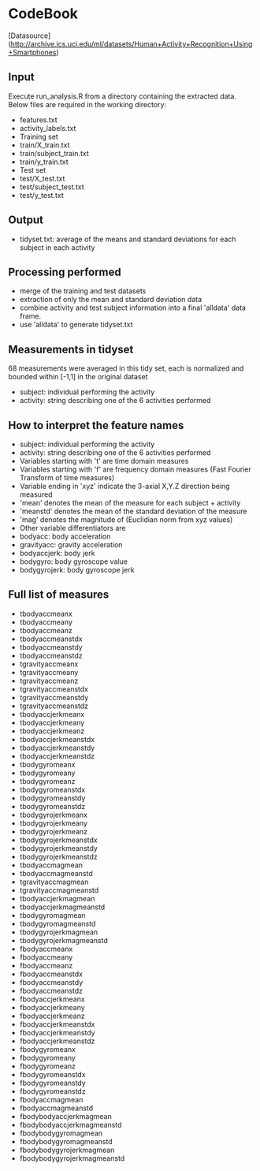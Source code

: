 # CodeBook

[Datasource] (http://archive.ics.uci.edu/ml/datasets/Human+Activity+Recognition+Using+Smartphones)

## Input
Execute run_analysis.R from a directory containing the extracted data. 
Below files are required in the working directory:

- features.txt
- activity_labels.txt
- Training set
 - train/X_train.txt
 - train/subject_train.txt
 - train/y_train.txt
- Test set
 - test/X_test.txt
 - test/subject_test.txt
 - test/y_test.txt

## Output
- tidyset.txt: average of the means and standard deviations for each subject in each activity

## Processing performed
- merge of the training and test datasets
- extraction of only the mean and standard deviation data
- combine activity and test subject information into a final 'alldata' data frame.
- use 'alldata' to generate tidyset.txt

## Measurements in tidyset
68 measurements were averaged in this tidy set, each is normalized and bounded within [-1,1] in the original dataset

- subject: individual performing the activity
- activity: string describing one of the 6 activities performed

## How to interpret the feature names
- subject: individual performing the activity
- activity: string describing one of the 6 activities performed
- Variables starting with 't' are time domain measures
- Variables starting with 'f' are frequency domain measures (Fast Fourier Transform of time measures)
- Variable ending in 'xyz' indicate the 3-axial X,Y.Z direction being measured
- 'mean' denotes the mean of the measure for each subject + activity
- 'meanstd' denotes the mean of the standard deviation of the measure
- 'mag' denotes the magnitude of (Euclidian norm from xyz values)
- Other variable differentiators are
 - bodyacc: body acceleration 
 - gravityacc: gravity acceleration
 - bodyaccjerk: body jerk
 - bodygyro: body gyroscope value
 - bodygyrojerk: body gyroscope jerk

## Full list of measures
- tbodyaccmeanx
- tbodyaccmeany
- tbodyaccmeanz
- tbodyaccmeanstdx
- tbodyaccmeanstdy
- tbodyaccmeanstdz
- tgravityaccmeanx
- tgravityaccmeany
- tgravityaccmeanz
- tgravityaccmeanstdx
- tgravityaccmeanstdy
- tgravityaccmeanstdz
- tbodyaccjerkmeanx
- tbodyaccjerkmeany
- tbodyaccjerkmeanz
- tbodyaccjerkmeanstdx
- tbodyaccjerkmeanstdy
- tbodyaccjerkmeanstdz
- tbodygyromeanx
- tbodygyromeany
- tbodygyromeanz
- tbodygyromeanstdx
- tbodygyromeanstdy
- tbodygyromeanstdz
- tbodygyrojerkmeanx
- tbodygyrojerkmeany
- tbodygyrojerkmeanz
- tbodygyrojerkmeanstdx
- tbodygyrojerkmeanstdy
- tbodygyrojerkmeanstdz
- tbodyaccmagmean
- tbodyaccmagmeanstd
- tgravityaccmagmean
- tgravityaccmagmeanstd
- tbodyaccjerkmagmean
- tbodyaccjerkmagmeanstd
- tbodygyromagmean
- tbodygyromagmeanstd
- tbodygyrojerkmagmean
- tbodygyrojerkmagmeanstd
- fbodyaccmeanx
- fbodyaccmeany
- fbodyaccmeanz
- fbodyaccmeanstdx
- fbodyaccmeanstdy
- fbodyaccmeanstdz
- fbodyaccjerkmeanx
- fbodyaccjerkmeany
- fbodyaccjerkmeanz
- fbodyaccjerkmeanstdx
- fbodyaccjerkmeanstdy
- fbodyaccjerkmeanstdz
- fbodygyromeanx
- fbodygyromeany
- fbodygyromeanz
- fbodygyromeanstdx
- fbodygyromeanstdy
- fbodygyromeanstdz
- fbodyaccmagmean
- fbodyaccmagmeanstd
- fbodybodyaccjerkmagmean
- fbodybodyaccjerkmagmeanstd
- fbodybodygyromagmean
- fbodybodygyromagmeanstd
- fbodybodygyrojerkmagmean
- fbodybodygyrojerkmagmeanstd
